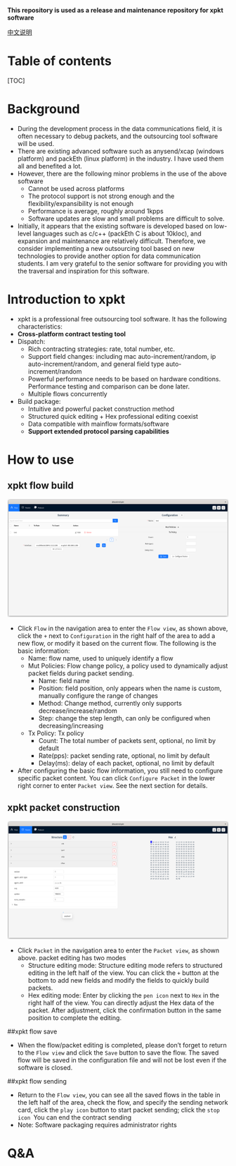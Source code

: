 **This repository is used as a release and maintenance repository for xpkt software**

[中文说明](./README_zh.md)

# Table of contents
[TOC]

# Background
- During the development process in the data communications field, it is often necessary to debug packets, and the outsourcing tool software will be used.
- There are existing advanced software such as anysend/xcap (windows platform) and packEth (linux platform) in the industry. I have used them all and benefited a lot.
- However, there are the following minor problems in the use of the above software
   - Cannot be used across platforms
   - The protocol support is not strong enough and the flexibility/expansibility is not enough
   - Performance is average, roughly around 1kpps
   - Software updates are slow and small problems are difficult to solve.
- Initially, it appears that the existing software is developed based on low-level languages such as c/c++ (packEth C is about 10kloc), and expansion and maintenance are relatively difficult. Therefore, we consider implementing a new outsourcing tool based on new technologies to provide another option for data communication students. I am very grateful to the senior software for providing you with the traversal and inspiration for this software.

# Introduction to xpkt
- xpkt is a professional free outsourcing tool software. It has the following characteristics:
- **Cross-platform contract testing tool**
- Dispatch:
     - Rich contracting strategies: rate, total number, etc.
     - Support field changes: including mac auto-increment/random, ip auto-increment/random, and general field type auto-increment/random
     - Powerful performance needs to be based on hardware conditions. Performance testing and comparison can be done later.
     - Multiple flows concurrently
- Build package:
     - Intuitive and powerful packet construction method
     - Structured quick editing + Hex professional editing coexist
     - Data compatible with mainflow formats/software
     - **Support extended protocol parsing capabilities**

# How to use
## xpkt flow build
![flow](./assets/flow.png)
- Click `Flow` in the navigation area to enter the `Flow view`, as shown above, click the `+` next to `Configuration` in the right half of the area to add a new flow, or modify it based on the current flow. The following is the basic information:
   - Name: flow name, used to uniquely identify a flow
   - Mut Policies: Flow change policy, a policy used to dynamically adjust packet fields during packet sending.
     - Name: field name
     - Position: field position, only appears when the name is custom, manually configure the range of changes
     - Method: Change method, currently only supports decrease/increase/random
     - Step: change the step length, can only be configured when decreasing/increasing
   - Tx Policy: Tx policy
     - Count: The total number of packets sent, optional, no limit by default
     - Rate(pps): packet sending rate, optional, no limit by default
     - Delay(ms): delay of each packet, optional, no limit by default
- After configuring the basic flow information, you still need to configure specific packet content. You can click `Configure Packet` in the lower right corner to enter `Packet view`. See the next section for details.

## xpkt packet construction
![packet](./assets/pkt.png)
- Click `Packet` in the navigation area to enter the `Packet view`, as shown above. packet editing has two modes
   - Structure editing mode: Structure editing mode refers to structured editing in the left half of the view. You can click the `+` button at the bottom to add new fields and modify the fields to quickly build packets.
   - Hex editing mode: Enter by clicking the `pen icon` next to `Hex` in the right half of the view. You can directly adjust the Hex data of the packet. After adjustment, click the confirmation button in the same position to complete the editing.

##xpkt flow save
- When the flow/packet editing is completed, please don’t forget to return to the `Flow view` and click the `Save` button to save the flow. The saved flow will be saved in the configuration file and will not be lost even if the software is closed.

##xpkt flow sending
- Return to the `Flow view`, you can see all the saved flows in the table in the left half of the area, check the flow, and specify the sending network card, click the `play icon` button to start packet sending; click the `stop icon `You can end the contract sending
- Note: Software packaging requires administrator rights

# Q&A
